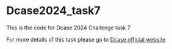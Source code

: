 # Dcase2024_task7
This is the code for Dcase 2024 Challenge task 7 

For more details of this task please go to [Dcase official website](https://dcase.community/challenge2024/task-sound-scene-synthesis)
